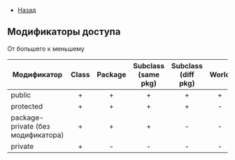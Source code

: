 - [Назад](/./java.md)
## Модификаторы доступа

От большего к меньшему

| Модификатор      | Class | Package | Subclass (same pkg)| Subclass (diff pkg)| World |
| ---------------- | :----:| :-----: | :------: | :---: | :-: |
| public           | +     | +       | +        | +  	| + |
| protected        | +     | + 		 | +        | + |-     |
| package-private (без модификатора) | +     | +		 | +        | -     | -|
| private          | +     | -		 | -        | -     | -|
